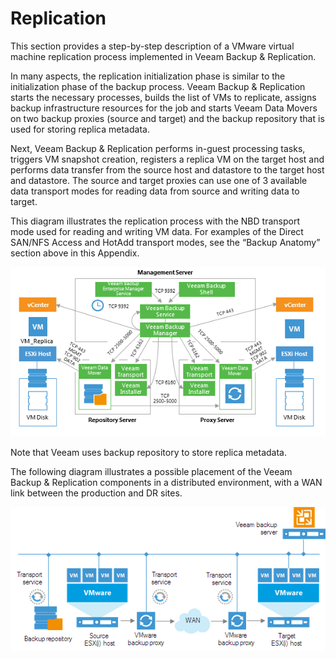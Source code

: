 # Replication

This section provides a step-by-step description of a VMware virtual
machine replication process implemented in Veeam Backup & Replication.

In many aspects, the replication initialization phase is similar to the
initialization phase of the backup process. Veeam Backup & Replication
starts the necessary processes, builds the list of VMs to replicate,
assigns backup infrastructure resources for the job and starts Veeam
Data Movers on two backup proxies (source and target) and the backup
repository that is used for storing replica metadata.

Next, Veeam Backup & Replication performs in-guest processing tasks,
triggers VM snapshot creation, registers a replica VM on the target host
and performs data transfer from the source host and datastore to the
target host and datastore. The source and target proxies can use one of
3 available data transport modes for reading data from source and
writing data to target.

This diagram illustrates the replication process with the NBD transport
mode used for reading and writing VM data. For examples of the Direct
SAN/NFS Access and HotAdd transport modes, see the “Backup Anatomy” section
above in this Appendix.

![](../media/image69.png)

Note that Veeam uses backup repository to store replica metadata.

The following diagram illustrates a possible placement of the Veeam
Backup & Replication components in a distributed environment, with a WAN
link between the production and DR sites.

![](../media/image70.png)
<!--AN2016 finished-->
